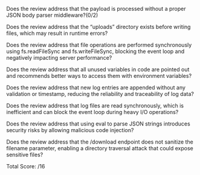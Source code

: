 Does the review address that the payload is processed without a proper JSON body parser middleware?(0/2)

Does the review address that the “uploads” directory exists before writing files, which may result in runtime errors?

Does the review address that file operations are performed synchronously using fs.readFileSync and fs.writeFileSync, blocking the event loop and negatively impacting server performance?

Does the review address that all unused variables in code are pointed out and recommends better ways to access them with environment variables?

Does the review address that new log entries are appended without any validation or timestamp, reducing the reliability and traceability of log data?

Does the review address that log files are read synchronously, which is inefficient and can block the event loop during heavy I/O operations?

Does the review address that using eval to parse JSON strings introduces security risks by allowing malicious code injection?

Does the review address that the /download endpoint does not sanitize the filename parameter, enabling a directory traversal attack that could expose sensitive files?

Total Score: /16